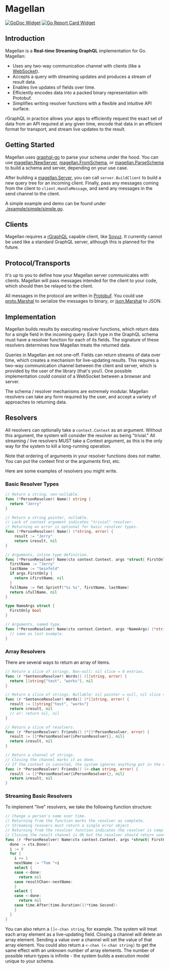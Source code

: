 # Magellan

[![GoDoc Widget]][GoDoc] [![Go Report Card Widget]][Go Report Card]

[GoDoc]: https://godoc.org/github.com/rgraphql/magellan
[GoDoc Widget]: https://godoc.org/github.com/rgraphql/magellan?status.svg
[Go Report Card Widget]: https://goreportcard.com/badge/github.com/rgraphql/magellan
[Go Report Card]: https://goreportcard.com/report/github.com/rgraphql/magellan

## Introduction

Magellan is a **Real-time Streaming GraphQL** implementation for Go. Magellan:

 - Uses any two-way communication channel with clients (like a [WebSocket](https://github.com/gorilla/websocket)).
 - Accepts a query with streaming updates and produces a stream of result data.
 - Enables live updates of fields over time.
 - Efficiently encodes data into a packed binary representation with Protobuf.
 - Simplifies writing resolver functions with a flexible and intuitive API surface.

rGraphQL in practice allows your apps to efficiently request the exact set of data from an API required at any given time, encode that data in an efficient format for transport, and stream live updates to the result.

## Getting Started

Magellan uses [graphql-go](https://github.com/graphql-go/graphql) to parse your schema under the hood. You can use [magellan.NewServer](https://godoc.org/github.com/rgraphql/magellan#NewServer), [magellan.FromSchema](https://godoc.org/github.com/rgraphql/magellan#FromSchema), or [magellan.ParseSchema](https://godoc.org/github.com/rgraphql/magellan#ParseSchema) to build a schema and server, depending on your use case.

After building a [magellan.Server](https://godoc.org/github.com/rgraphql/magellan#Server), you can call `server.BuildClient` to build a new query tree for an incoming client. Finally, pass any messages coming from the client to `client.HandleMessage`, and send any messages in the send channel to the client.

A simple example and demo can be found under [./example/simple/simple.go](./example/simple/simple.go).

## Clients

Magellan requires a [rGraphQL](https://github.com/rgraphql/rgraphql) capable client, like [Soyuz](https://github.com/rgraphql/soyuz). It currently cannot be used like a standard GraphQL server, although this is planned for the future.

## Protocol/Transports

It's up to you to define how your Magellan server communicates with clients. Magellan will pass messages intended for the client to your code, which should then be relayed to the client.

All messages in the protocol are written in [Protobuf](https://github.com/rgraphql/rgraphql/blob/master/src/rgraphql.proto). You could use [proto.Marshal](https://godoc.org/github.com/golang/protobuf/proto#Marshal) to serialize the messages to binary, or [json.Marshal](https://golang.org/pkg/encoding/json/#Marshal) to JSON.

## Implementation

Magellan builds results by executing resolver functions, which return data for a single field in the incoming query. Each type in the GraphQL schema must have a resolver function for each of its fields. The signature of these resolvers determines how Magellan treats the returned data.

Queries in Magellan are not one-off. Fields can return streams of data over time, which creates a mechanism for live-updating results. This requires a two-way communication channel between the client and server, which is provided by the user of the library (that's you!). One possible implementation could consist of a WebSocket between a browser and server.

The schema / resolver mechanisms are extremely modular. Magellan resolvers can take any form required by the user, and accept a variety of approaches to returning data.

## Resolvers

All resolvers can optionally take a `context.Context` as an argument. Without this argument, the system will consider the resolver as being "trivial." All streaming / live resolvers MUST take a Context argument, as this is the only way for the system to kill a long-running operation.

Note that ordering of arguments in your resolver functions does not matter. You can put the context first or the arguments first, etc.

Here are some examples of resolvers you might write.

### Basic Resolver Types

```go
// Return a string, non-nullable.
func (*PersonResolver) Name() string {
  return "Jerry"
}

// Return a string pointer, nullable.
// Lack of context argument indicates "trivial" resolver.
// Returning an error is optional for basic resolver types.
func (*PersonResolver) Name() (*string, error) {
	result := "Jerry"
	return &result, nil
}

// Arguments, inline type definition.
func (*PersonResolver) Name(ctx context.Context, args *struct{ FirstOnly bool }) (*string, error) {
  firstName := "Jerry"
  lastName := "Seinfeld"
  if args.FirstOnly {
    return &firstName, nil
  }
  fullName := fmt.Sprintf("%s %s", firstName, lastName)
  return &fullName, nil
}

type NameArgs struct {
  FirstOnly bool
}

// Arguments, named type.
func (*PersonResolver) Name(ctx context.Context, args *NameArgs) (*string, error) {
  // same as last example.
}
```

### Array Resolvers

There are several ways to return an array of items.

```go
// Return a slice of strings. Non-null: nil slice = 0 entries.
func (r *SentenceResolver) Words() ([]string, error) {
  return []string{"test", "works"}, nil
}

// Return a slice of strings. Nullable: nil pointer = null, nil slice = []
func (r *SentenceResolver) Words() (*[]string, error) {
  result := []string{"test", "works"}
  return &result, nil
  // or: return nil, nil
}

// Return a slice of resolvers.
func (r *PersonResolver) Friends() (*[]*PersonResolver, error) {
  result := []*PersonResolver{&PersonResolver{}, nil}
  return &result, nil
}

// Return a channel of strings.
// Closing the channel marks it as done.
// If the context is canceled, the system ignores anything put in the chan.
func (r *PersonResolver) Friends() (<-chan string, error) {
  result := []*PersonResolver{&PersonResolver{}, nil}
  return &result, nil
}
```

### Streaming Basic Resolvers

To implement "live" resolvers, we take the following function structure:

```go
// Change a person's name over time.
// Returning from the function marks the resolver as complete.
// Streaming resovers must return a single error object.
// Returning from the resolver function indicates the resolver is complete.
// Closing the result channel is OK but the resolver should return soon after.
func (r *PersonResolver) Name(ctx context.Context, args *struct{ FirstOnly bool }, resultChan chan<- string) error {
  done := ctx.Done()
  i := 0
  for {
    i += 1
    nextName := "Tom "+i
    select {
    case <-done:
      return nil
    case resultChan<-nextName:
    }
    select {
    case <-done:
      return nil
    case time.After(time.Duration(1)*time.Second):
    }
  }
}
```

You can also return a `[]<-chan string`, for example. The system will treat each array element as a live-updating field. Closing a channel will delete an array element. Sending a value over a channel will set the value of that array element. You could also return a `<-chan (<-chan string)` to get the same effect with an unknown number of array elements. The number of possible return types is infinite - the system builds a execution model unique to your schema.
